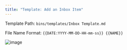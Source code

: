 ```yaml
---
title: "Template: Add an Inbox Item"
---
```


Template Path: `bins/templates/Inbox Template.md`

File Name Format: `{{DATE:YYYY-MM-DD-HH-mm-ss}} {{NAME}}`

![image](https://user-images.githubusercontent.com/29108628/121774925-fe72f380-cb84-11eb-8a4f-fd654d2d8c25.png)

